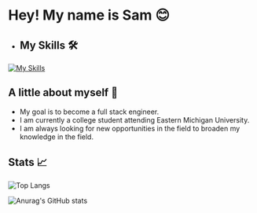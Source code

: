 

# Hey! My name is Sam 😊

- ## My Skills 🛠️
[![My Skills](https://skillicons.dev/icons?i=html,css,js,sass,ts,git,github,bootstrap,nodejs,figma,ps,react,py,discord,jquery,powershell,vscode,svg,md,twitter,instagram)](https://skillicons.dev)



## A little about myself 🔑
- My goal is to become a full stack engineer.
- I am currently a college student attending Eastern Michigan University.
- I am always looking for new opportunities in the field to broaden my knowledge in the field.

## Stats 📈
![Top Langs](https://github-readme-stats.vercel.app/api/top-langs/?username=TrustierSquid&layout=compact&theme=radical)

![Anurag's GitHub stats](https://github-readme-stats.vercel.app/api?username=TrustierSquid&show_icons=true&theme=radical)